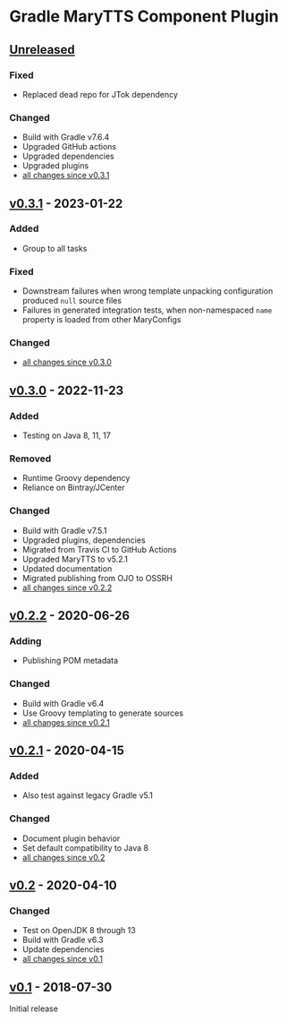 Gradle MaryTTS Component Plugin
===============================

[Unreleased]
------------

### Fixed

- Replaced dead repo for JTok dependency

### Changed

- Build with Gradle v7.6.4
- Upgraded GitHub actions
- Upgraded dependencies
- Upgraded plugins
- [all changes since v0.3.1]

[v0.3.1] - 2023-01-22
---------------------

### Added

- Group to all tasks

### Fixed

- Downstream failures when wrong template unpacking configuration produced `null` source files
- Failures in generated integration tests, when non-namespaced `name` property is loaded from other MaryConfigs

### Changed

- [all changes since v0.3.0]

[v0.3.0] - 2022-11-23
---------------------

### Added

- Testing on Java 8, 11, 17

### Removed

- Runtime Groovy dependency
- Reliance on Bintray/JCenter

### Changed

- Build with Gradle v7.5.1
- Upgraded plugins, dependencies
- Migrated from Travis CI to GitHub Actions
- Upgraded MaryTTS to v5.2.1
- Updated documentation
- Migrated publishing from OJO to OSSRH
- [all changes since v0.2.2]

[v0.2.2] - 2020-06-26
---------------------

### Adding

- Publishing POM metadata

### Changed

- Build with Gradle v6.4
- Use Groovy templating to generate sources
- [all changes since v0.2.1]

[v0.2.1] - 2020-04-15
---------------------

### Added

- Also test against legacy Gradle v5.1

### Changed

- Document plugin behavior
- Set default compatibility to Java 8
- [all changes since v0.2]

[v0.2] - 2020-04-10
-------------------

### Changed

- Test on OpenJDK 8 through 13
- Build with Gradle v6.3
- Update dependencies
- [all changes since v0.1]

[v0.1] - 2018-07-30
-------------------

Initial release

[Unreleased]: https://github.com/marytts/gradle-marytts-component-plugin
[all changes since v0.3.1]: https://github.com/marytts/gradle-marytts-component-plugin/compare/v0.3.1...HEAD
[v0.3.1]: https://github.com/marytts/gradle-marytts-component-plugin/releases/tag/v0.3.1
[all changes since v0.3.0]: https://github.com/marytts/gradle-marytts-component-plugin/compare/v0.3.0...v0.3.1
[v0.3.0]: https://github.com/marytts/gradle-marytts-component-plugin/releases/tag/v0.3.0
[all changes since v0.2.2]: https://github.com/marytts/gradle-marytts-component-plugin/compare/v0.2.2...v0.3.0
[v0.2.2]: https://github.com/marytts/gradle-marytts-component-plugin/releases/tag/v0.2.2
[all changes since v0.2.1]: https://github.com/marytts/gradle-marytts-component-plugin/compare/v0.2.1...v0.2.2
[v0.2.1]: https://github.com/marytts/gradle-marytts-component-plugin/releases/tag/v0.2.1
[all changes since v0.2]: https://github.com/marytts/gradle-marytts-component-plugin/compare/v0.2.1...v0.2
[v0.2]: https://github.com/marytts/gradle-marytts-component-plugin/releases/tag/v0.2
[all changes since v0.1]: https://github.com/marytts/gradle-marytts-component-plugin/compare/v0.1...v0.2
[v0.1]: https://github.com/marytts/gradle-marytts-component-plugin/releases/tag/v0.1
